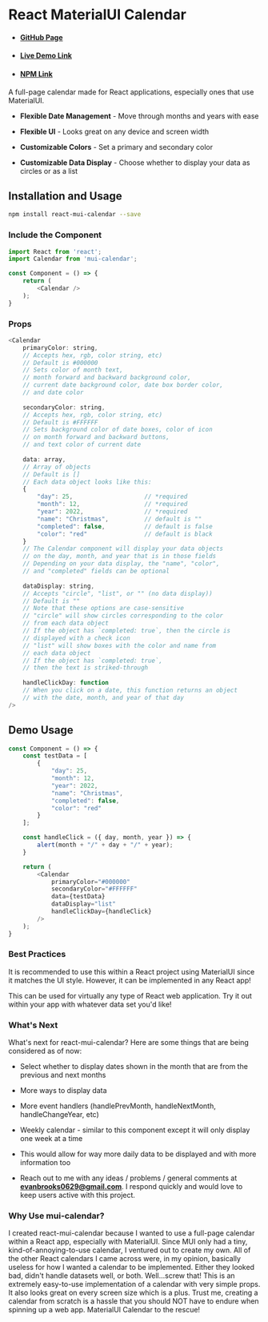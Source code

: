 # React MaterialUI Calendar

* #### [GitHub Page](https://github.com/evanbrooks0629/react-mui-calendar)
* #### [Live Demo Link](https://evanbrooks0629.github.io/react-mui-calendar/)
* #### [NPM Link](https://www.npmjs.com/package/react-mui-calendar)

A full-page calendar made for React applications, especially ones that use MaterialUI.

* **Flexible Date Management** - Move through months and years with ease

* **Flexible UI** - Looks great on any device and screen width

* **Customizable Colors** - Set a primary and secondary color

* **Customizable Data Display** - Choose whether to display your data as circles or as a list

## Installation and Usage

```sh
npm install react-mui-calendar --save
```

### Include the Component

```js
import React from 'react';
import Calendar from 'mui-calendar';

const Component = () => {
    return (
        <Calendar />
    );
}
```

### Props

```js
<Calendar
    primaryColor: string,
    // Accepts hex, rgb, color string, etc)
    // Default is #000000
    // Sets color of month text, 
    // month forward and backward background color,
    // current date background color, date box border color,
    // and date color
    
    secondaryColor: string,
    // Accepts hex, rgb, color string, etc)
    // Default is #FFFFFF
    // Sets background color of date boxes, color of icon
    // on month forward and backward buttons,
    // and text color of current date
    
    data: array,
    // Array of objects
    // Default is []
    // Each data object looks like this:
    {
        "day": 25,                    // *required
        "month": 12,                  // *required
        "year": 2022,                 // *required
        "name": "Christmas",          // default is ""
        "completed": false,           // default is false
        "color": "red"                // default is black
    }
    // The Calendar component will display your data objects 
    // on the day, month, and year that is in those fields
    // Depending on your data display, the "name", "color",
    // and "completed" fields can be optional
    
    dataDisplay: string,
    // Accepts "circle", "list", or "" (no data display))
    // Default is ""
    // Note that these options are case-sensitive
    // "circle" will show circles corresponding to the color
    // from each data object
    // If the object has `completed: true`, then the circle is
    // displayed with a check icon
    // "list" will show boxes with the color and name from
    // each data object
    // If the object has `completed: true`,
    // then the text is striked-through
    
    handleClickDay: function
    // When you click on a date, this function returns an object
    // with the date, month, and year of that day
/>
```

## Demo Usage

```js
const Component = () => {
    const testData = [
        {
            "day": 25,    
            "month": 12,     
            "year": 2022, 
            "name": "Christmas",
            "completed": false, 
            "color": "red" 
        }
    ];

    const handleClick = ({ day, month, year }) => {
        alert(month + "/" + day + "/" + year);
    }

    return (
        <Calendar 
            primaryColor="#000000"
            secondaryColor="#FFFFFF"
            data={testData} 
            dataDisplay="list"
            handleClickDay={handleClick}
        />
    );
}
```


### Best Practices

It is recommended to use this within a React project using MaterialUI since it matches the UI style. However, it can be implemented in any React app! 

This can be used for virtually any type of React web application. Try it out within your app with whatever data set you'd like! 


### What's Next

What's next for react-mui-calendar? Here are some things that are being considered as of now:
* Select whether to display dates shown in the month that are from the previous and next months
* More ways to display data
* More event handlers (handlePrevMonth, handleNextMonth, handleChangeYear, etc)

* Weekly calendar - similar to this component except it will only display one week at a time
* This would allow for way more daily data to be displayed and with more information too

* Reach out to me with any ideas / problems / general comments at **evanbrooks0629@gmail.com**. I respond quickly and would love to keep users active with this project.


### Why Use mui-calendar?

I created react-mui-calendar because I wanted to use a full-page calendar within a React app, especially with MaterialUI. Since MUI only had a tiny, kind-of-annoying-to-use calendar, I ventured out to create my own.  All of the other React calendars I came across were, in my opinion, basically useless for how I wanted a calendar to be implemented. Either they looked bad, didn't handle datasets well, or both. Well...screw that! This is an extremely easy-to-use implementation of a calendar with very simple props. It also looks great on every screen size which is a plus. Trust me, creating a calendar from scratch is a hassle that you should NOT have to endure when spinning up a web app. MaterialUI Calendar to the rescue!
